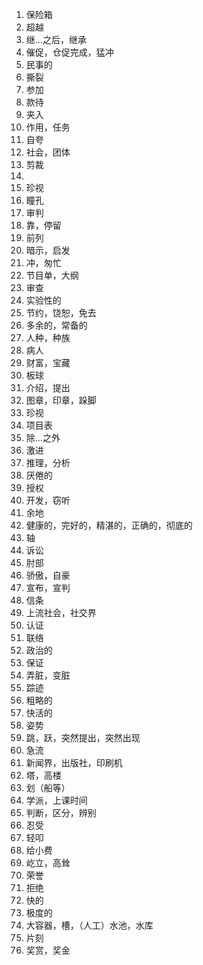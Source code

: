 1. 保险箱
2. 超越
3. 继...之后，继承
4. 催促，仓促完成，猛冲
5. 民事的
6. 撕裂
7. 参加
8. 款待
9. 夹入
10. 作用，任务
11. 自夸
12. 社会，团体
13. 剪裁
14.  
15. 珍视
16. 瞳孔
17. 审判
18. 靠，停留
19. 前列
20. 暗示，启发
21. 冲，匆忙
22. 节目单，大纲
23. 审查
24. 实验性的
25. 节约，饶恕，免去
26. 多余的，常备的
27. 人种，种族
28. 病人
29. 财富，宝藏
30. 板球
31. 介绍，提出
32. 图章，印章，跺脚
33. 珍视
34. 项目表
35. 除...之外
36. 激进
37. 推理，分析
38. 厌倦的
39. 授权
40. 开发，窃听
41. 余地
42. 健康的，完好的，精湛的，正确的，彻底的
43. 轴
44. 诉讼
45. 肘部
46. 骄傲，自豪
47. 宣布，宣判
48. 信条
49. 上流社会，社交界
50. 认证
51. 联络
52. 政治的
53. 保证
54. 弄脏，变脏
55. 踪迹
56. 粗略的
57. 快活的
58. 姿势
59. 跳，跃，突然提出，突然出现
60. 急流
61. 新闻界，出版社，印刷机
62. 塔，高楼
63. 划（船等）
64. 学派，上课时间
65. 判断，区分，辨别
66. 忍受
67. 轻叩
68. 给小费
69. 屹立，高耸
70. 荣誉
71. 拒绝
72. 快的
73. 极度的
74. 大容器，槽，（人工）水池，水库
75. 片刻
76. 奖赏，奖金

